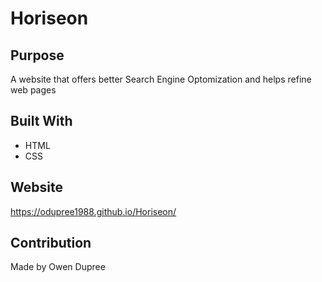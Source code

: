# Horiseon

## Purpose
A website that offers better Search Engine Optomization and helps refine web pages

## Built With
* HTML
* CSS

## Website
https://odupree1988.github.io/Horiseon/

## Contribution
Made by Owen Dupree